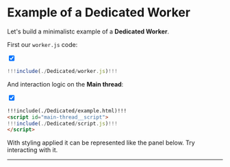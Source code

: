 # Example of a Dedicated Worker

Let's build a minimalistc example of a **Dedicated Worker**.

First our `worker.js` code:

<div>
<input class="hide-panel__control" type="checkbox" id="chk1" checked>
<label class="hide-panel__label" for="chk1"></label>

<div class="hide-panel__object">

```js
!!!include(./Dedicated/worker.js)!!!
```

</div>
</div>

And interaction logic on the **Main thread**:

<div>
<input class="hide-panel__control" type="checkbox" id="chk2" checked>
<label class="hide-panel__label" for="chk2"></label>

<div class="hide-panel__object">

```html
!!!include(./Dedicated/example.html)!!!
<script id="main-thread__script">
!!!include(./Dedicated/script.js)!!!
</script>
```

</div>
</div>

With styling applied it can be represented like the panel below. Try interacting with it.

---

